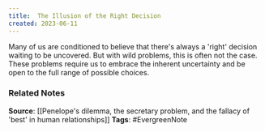 ```yaml
---
title:  The Illusion of the Right Decision
created: 2023-06-11
---
```


Many of us are conditioned to believe that there's always a 'right' decision waiting to be uncovered. But with wild problems, this is often not the case. These problems require us to embrace the inherent uncertainty and be open to the full range of possible choices.

### Related Notes
**Source**: [[Penelope's dilemma, the secretary problem, and the fallacy of 'best' in human relationships]]
**Tags**: #EvergreenNote
